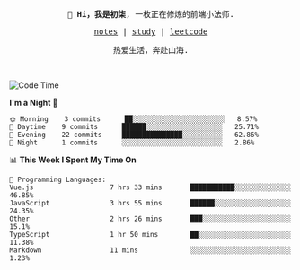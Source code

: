 <p align="center">
  <samp>
    <span><strong>👋 Hi，我是初柒</strong>,</span>
    <span>一枚正在修炼的前端小法师.</span>
  </samp>
</p>

<p align="center">
  <samp>
    <a href="https://www.wolai.com/dec-seven/wyPFvMTwAcD9muc6RMfThB">notes</a> |
    <a href="https://github.com/dec-seven/fe-study">study</a> |
    <a href="https://leetcode.cn/u/dec-seven/">leetcode</a>
  </samp>
</p>
<p align="center">
  <samp>
    <span>热爱生活，奔赴山海.</span>
  </samp>
</p>
<br>

<!--START_SECTION:waka-->
![Code Time](http://img.shields.io/badge/Code%20Time-8%20hrs%204%20mins-blue)

**I'm a Night 🦉** 

```text
🌞 Morning    3 commits      ██░░░░░░░░░░░░░░░░░░░░░░░   8.57% 
🌆 Daytime    9 commits      ██████░░░░░░░░░░░░░░░░░░░   25.71% 
🌃 Evening    22 commits     ███████████████░░░░░░░░░░   62.86% 
🌙 Night      1 commits      ░░░░░░░░░░░░░░░░░░░░░░░░░   2.86%

```


📊 **This Week I Spent My Time On** 

```text
💬 Programming Languages: 
Vue.js                   7 hrs 33 mins       ███████████░░░░░░░░░░░░░░   46.85% 
JavaScript               3 hrs 55 mins       ██████░░░░░░░░░░░░░░░░░░░   24.35% 
Other                    2 hrs 26 mins       ███░░░░░░░░░░░░░░░░░░░░░░   15.1% 
TypeScript               1 hr 50 mins        ██░░░░░░░░░░░░░░░░░░░░░░░   11.38% 
Markdown                 11 mins             ░░░░░░░░░░░░░░░░░░░░░░░░░   1.23%

```


<!--END_SECTION:waka-->

